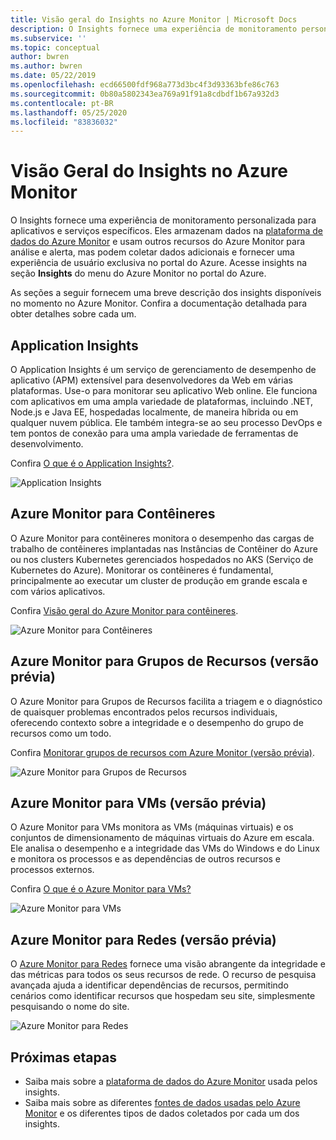 ```yaml
---
title: Visão geral do Insights no Azure Monitor | Microsoft Docs
description: O Insights fornece uma experiência de monitoramento personalizada no Azure Monitor para aplicativos e serviços específicos. Este artigo fornece uma breve descrição de cada um dos insights disponíveis no momento.
ms.subservice: ''
ms.topic: conceptual
author: bwren
ms.author: bwren
ms.date: 05/22/2019
ms.openlocfilehash: ecd66500fdf968a773d3bc4f3d93363bfe86c763
ms.sourcegitcommit: 0b80a5802343ea769a91f91a8cdbdf1b67a932d3
ms.contentlocale: pt-BR
ms.lasthandoff: 05/25/2020
ms.locfileid: "83836032"
---
```

# <a name="overview-of-insights-in-azure-monitor"></a>Visão Geral do Insights no Azure Monitor
O Insights fornece uma experiência de monitoramento personalizada para aplicativos e serviços específicos. Eles armazenam dados na [plataforma de dados do Azure Monitor](../platform/data-platform.md) e usam outros recursos do Azure Monitor para análise e alerta, mas podem coletar dados adicionais e fornecer uma experiência de usuário exclusiva no portal do Azure. Acesse insights na seção **Insights** do menu do Azure Monitor no portal do Azure.


As seções a seguir fornecem uma breve descrição dos insights disponíveis no momento no Azure Monitor. Confira a documentação detalhada para obter detalhes sobre cada um.

## <a name="application-insights"></a>Application Insights
O Application Insights é um serviço de gerenciamento de desempenho de aplicativo (APM) extensível para desenvolvedores da Web em várias plataformas. Use-o para monitorar seu aplicativo Web online. Ele funciona com aplicativos em uma ampla variedade de plataformas, incluindo .NET, Node.js e Java EE, hospedadas localmente, de maneira híbrida ou em qualquer nuvem pública. Ele também integra-se ao seu processo DevOps e tem pontos de conexão para uma ampla variedade de ferramentas de desenvolvimento.

Confira [O que é o Application Insights?](../app/app-insights-overview.md).

![Application Insights](media/insights-overview/app-insights.png)

## <a name="azure-monitor-for-containers"></a>Azure Monitor para Contêineres
O Azure Monitor para contêineres monitora o desempenho das cargas de trabalho de contêineres implantadas nas Instâncias de Contêiner do Azure ou nos clusters Kubernetes gerenciados hospedados no AKS (Serviço de Kubernetes do Azure). Monitorar os contêineres é fundamental, principalmente ao executar um cluster de produção em grande escala e com vários aplicativos.

Confira [Visão geral do Azure Monitor para contêineres](../insights/container-insights-overview.md).

![Azure Monitor para Contêineres](media/insights-overview/container-insights.png)

## <a name="azure-monitor-for-resource-groups-preview"></a>Azure Monitor para Grupos de Recursos (versão prévia)
O Azure Monitor para Grupos de Recursos facilita a triagem e o diagnóstico de quaisquer problemas encontrados pelos recursos individuais, oferecendo contexto sobre a integridade e o desempenho do grupo de recursos como um todo.

Confira [Monitorar grupos de recursos com Azure Monitor (versão prévia)](../insights/resource-group-insights.md).

![Azure Monitor para Grupos de Recursos](media/insights-overview/resource-group-insights.png)

## <a name="azure-monitor-for-vms-preview"></a>Azure Monitor para VMs (versão prévia)
O Azure Monitor para VMs monitora as VMs (máquinas virtuais) e os conjuntos de dimensionamento de máquinas virtuais do Azure em escala. Ele analisa o desempenho e a integridade das VMs do Windows e do Linux e monitora os processos e as dependências de outros recursos e processos externos.

Confira [O que é o Azure Monitor para VMs?](vminsights-overview.md)

![Azure Monitor para VMs](media/insights-overview/vm-insights.png)

## <a name="azure-monitor-for-networks-preview"></a>Azure Monitor para Redes (versão prévia)
O [Azure Monitor para Redes](network-insights-overview.md) fornece uma visão abrangente da integridade e das métricas para todos os seus recursos de rede. O recurso de pesquisa avançada ajuda a identificar dependências de recursos, permitindo cenários como identificar recursos que hospedam seu site, simplesmente pesquisando o nome do site.

![Azure Monitor para Redes](media/insights-overview/network-insights.png)

## <a name="next-steps"></a>Próximas etapas
* Saiba mais sobre a [plataforma de dados do Azure Monitor](../platform/data-platform.md) usada pelos insights.
* Saiba mais sobre as diferentes [fontes de dados usadas pelo Azure Monitor](../platform/data-sources.md) e os diferentes tipos de dados coletados por cada um dos insights.
